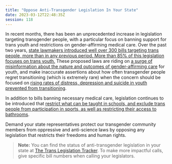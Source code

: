 ```yaml
---
title: "Oppose Anti-Transgender Legislation In Your State"
date: 2023-03-12T22:48:35Z
session: 118
---
```

In recent months, there has been an unprecedented increase in legislation targeting transgender people, with a particular focus on banning support for trans youth and restrictions on gender-affirming medical care. Over the past two years, [state lawmakers introduced well over 300 bills targeting trans people, more than in any previous period. More than 85% of this legislation focuses on trans youth.](https://www.npr.org/2022/11/28/1138396067/transgender-youth-bills-trans-sports) These proposed laws are riding on [a surge of misinformation about the nature and outcomes of gender-affirming care](https://slate.com/technology/2023/03/trans-youth-health-care-debate-affirmative-new-york-times-jamie-reed.html) for youth, and make inaccurate assertions about how often transgender people regret transitioning (which is extremely rare) when the concern should be focused on [rising rates of distress, depression and suicide in youth prevented from transitioning](https://www.vox.com/policy-and-politics/23281683/trans-kids-transition-medicine-surgery). 

In addition to bills banning necessary medical care, legislation continues to be introduced that [restrict what can be taught in schools, and exclude trans people from participation in sports, as well as restricting their access to bathrooms](https://www.npr.org/2022/11/28/1138396067/transgender-youth-bills-trans-sports). 

Demand your state representatives protect our transgender community members from oppressive and anti-science laws by opposing any legislation that restricts their freedoms and human rights. 

>**Note:** You can find the status of anti-transgender legislation in your state at [The Trans Legislation Tracker](https://translegislation.com/). To make more impactful calls, give specific bill numbers when calling your legislators. 

